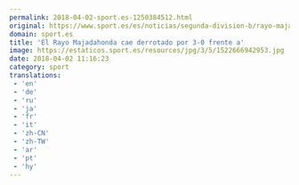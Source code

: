 ```yaml
---
permalink: 2018-04-02-sport.es-1250384512.html
original: https://www.sport.es/es/noticias/segunda-division-b/rayo-majadahonda-cae-derrotado-por-3-0-frente-celta-6729356?utm_source=rss-noticias&utm_medium=feed&utm_campaign=segunda-division-b
domain: sport.es
title: 'El Rayo Majadahonda cae derrotado por 3-0 frente a'
image: https://estaticos.sport.es/resources/jpg/3/5/1522666942953.jpg
date: 2018-04-02 11:16:23
category: sport
translations: 
 - 'en'
 - 'de'
 - 'ru'
 - 'ja'
 - 'fr'
 - 'it'
 - 'zh-CN'
 - 'zh-TW'
 - 'ar'
 - 'pt'
 - 'hy'
---
```


